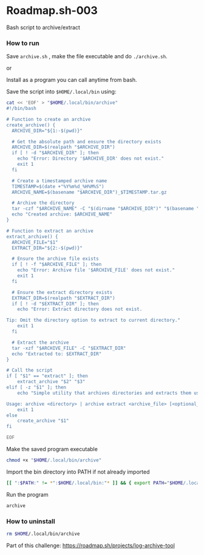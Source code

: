 # Roadmap.sh-003
Bash script to archive/extract

### How to run
Save `archive.sh` , make the file executable and do `./archive.sh`.

or

Install as a program you can call anytime from bash.

Save the script into `$HOME/.local/bin` using:

```bash
cat << 'EOF' > "$HOME/.local/bin/archive"
#!/bin/bash

# Function to create an archive
create_archive() {
  ARCHIVE_DIR="${1:-$(pwd)}"

  # Get the absolute path and ensure the directory exists
  ARCHIVE_DIR=$(realpath "$ARCHIVE_DIR")
  if [ ! -d "$ARCHIVE_DIR" ]; then
    echo "Error: Directory '$ARCHIVE_DIR' does not exist."
    exit 1
  fi

  # Create a timestamped archive name
  TIMESTAMP=$(date +"%Y%m%d_%H%M%S")
  ARCHIVE_NAME=$(basename "$ARCHIVE_DIR")_$TIMESTAMP.tar.gz

  # Archive the directory
  tar -czf "$ARCHIVE_NAME" -C "$(dirname "$ARCHIVE_DIR")" "$(basename "$ARCHIVE_DIR")"
  echo "Created archive: $ARCHIVE_NAME"
}

# Function to extract an archive
extract_archive() {
  ARCHIVE_FILE="$1"
  EXTRACT_DIR="${2:-$(pwd)}"

  # Ensure the archive file exists
  if [ ! -f "$ARCHIVE_FILE" ]; then
    echo "Error: Archive file '$ARCHIVE_FILE' does not exist."
    exit 1
  fi

  # Ensure the extract directory exists
  EXTRACT_DIR=$(realpath "$EXTRACT_DIR")
  if [ ! -d "$EXTRACT_DIR" ]; then
    echo "Error: Extract directory does not exist. 

Tip: Omit the directory option to extract to current directory."
    exit 1
  fi

  # Extract the archive
  tar -xzf "$ARCHIVE_FILE" -C "$EXTRACT_DIR"
  echo "Extracted to: $EXTRACT_DIR"
}

# Call the script 
if [ "$1" == "extract" ]; then
    extract_archive "$2" "$3"
elif [ -z "$1" ]; then
    echo "Simple utility that archives directories and extracts them using tar.

Usage: archive <directory> | archive extract <archive_file> [<optional_extract_directory>]"
    exit 1
else
    create_archive "$1"
fi

EOF
```

Make the saved program executable

```bash
chmod +x "$HOME/.local/bin/archive"
```

Import the bin directory into PATH if not already imported 

```bash 
[[ ":$PATH:" != *":$HOME/.local/bin:"* ]] && { export PATH="$HOME/.local/bin:$PATH"; source ~/.bashrc; }
```

Run the program
```bash
archive
```

### How to uninstall 
```bash
rm $HOME/.local/bin/archive
```


Part of this challenge:
https://roadmap.sh/projects/log-archive-tool
